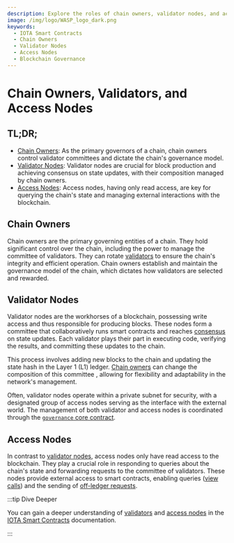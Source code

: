 ```yaml
---
description: Explore the roles of chain owners, validator nodes, and access nodes in the governance and operation of IOTA Smart Contracts.
image: /img/logo/WASP_logo_dark.png
keywords:
  - IOTA Smart Contracts
  - Chain Owners
  - Validator Nodes
  - Access Nodes
  - Blockchain Governance
---
```


# Chain Owners, Validators, and Access Nodes

## TL;DR;

- [Chain Owners](#chain-owners): As the primary governors of a chain, chain owners control validator committees and
  dictate the chain's governance model.
- [Validator Nodes](#validator-nodes): Validator nodes are crucial for block production and achieving consensus on state
  updates, with their composition managed by chain owners.
- [Access Nodes](#access-nodes): Access nodes, having only read access, are key for querying the chain's state and
  managing external interactions with the blockchain.

## Chain Owners

Chain owners are the primary governing entities of a chain. They hold significant control over the chain,
including the power to manage the committee of validators. They can rotate [validators](#validator-nodes) to ensure the
chain's integrity and efficient operation. Chain owners establish and maintain the governance model of the chain, which
dictates how validators are selected and rewarded.

## Validator Nodes

Validator nodes are the workhorses of a blockchain, possessing write access and thus responsible for producing blocks.
These nodes form a committee that collaboratively runs smart contracts and reaches [consensus](consensus.md) on state
updates. Each validator plays their part in executing code, verifying the results, and committing these updates to the
chain.

This process involves adding new blocks to the chain and updating the state hash in the Layer 1 (L1)
ledger. [Chain owners](#chain-owners) can change the composition of this committee , allowing for flexibility and
adaptability in the network's management.

Often, validator nodes operate within a private subnet for security, with a designated group of access nodes serving as
the
interface with the external world. The management of both validator and access nodes is coordinated through
the [`governance` core contract](/isc/reference/core-contracts/governance/).

## Access Nodes

In contrast to [validator nodes](#validator-nodes), access nodes only have read access to the blockchain. They play a
crucial role in responding to queries about the chain's state and forwarding requests to the committee of validators.
These nodes provide external access to smart contracts, enabling queries
([view calls](smart-contract-execution.md#view-entry-points)) and the sending of
[off-ledger requests](smart-contract-execution.md#off-ledger-requests).

:::tip Dive Deeper

You can gain a deeper understanding
of [validators](/isc/explanations/validators#validators) and [access nodes](/isc/explanations/validators#access-nodes)
in the [IOTA Smart Contracts](/isc/introduction) documentation.

:::